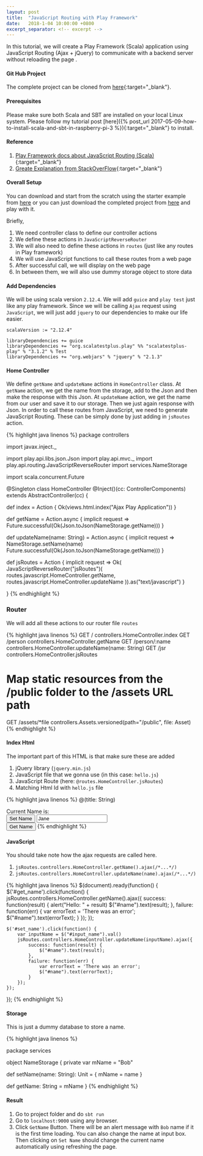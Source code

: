 ```yaml
---
layout: post
title:  "JavaScript Routing with Play Framework"
date:   2018-1-04 10:00:00 +0800
excerpt_separator: <!-- excerpt -->
---
```

In this tutorial, we will create a Play Framework (Scala) application using JavaScript Routing (Ajax + jQuery) to communicate with a backend server without reloading the page .
<!-- excerpt -->

#### **Git Hub Project**
The complete project can be cloned from [here](https://github.com/aknay/TutorialSyleProject/tree/master/AkkaRemote){:target="_blank"}.

#### **Prerequisites**
Please make sure both Scala and SBT are installed on your local Linux system. Please follow my tutorial post [here]({% post_url 2017-05-09-how-to-install-scala-and-sbt-in-raspberry-pi-3  %}){:target="_blank"} to install. 

#### **Reference**
1. [Play Framework docs about JavaScript Routing (Scala)](https://www.playframework.com/documentation/2.6.x/ScalaJavascriptRouting){:target="_blank"}
2. [Greate Explanation from StackOverFlow](https://stackoverflow.com/questions/11133059/play-2-x-how-to-make-an-ajax-request-with-a-common-button){:target="_blank"}


#### **Overall Setup**
You can download and start from the scratch using the starter example from [here](https://github.com/playframework/play-scala-starter-example) or you can just download the completed project from [here]() and play with it.

Briefly, 
1. We need controller class to define our controller actions
2. We define these actions in `JavaScriptReverseRouter` 
3. We will also need to define these actions in `routes` (just like any routes in Play framework)
4. We will use JavaScript functions to call these routes from a web page
5. After successful call, we will display on the web page
6. In between them, we will also use dummy storage object to store data


#### **Add Dependencies**

We will be using scala version `2.12.4`. We will add `guice` and `play test` just like any play framework. Since we will be calling `Ajax` request using `JavaScript`, we will just add `jquery` to our dependencies to make our life easier.  

```
scalaVersion := "2.12.4"

libraryDependencies += guice
libraryDependencies += "org.scalatestplus.play" %% "scalatestplus-play" % "3.1.2" % Test
libraryDependencies += "org.webjars" % "jquery" % "2.1.3"
```


#### **Home Controller**

We define `getName` and `updateName` actions in `HomeController` class. At `getName` action, we get the name from the storage, add to the Json and then make the response with this Json. At `updateName` action, we get the name from our user and save it to our storage. Then we just again response with Json. In order to call these routes from JavaScript, we need to generate JavaScript Routing. These can be simply done by just adding in `jsRoutes` action.


{% highlight java linenos %}
package controllers

import javax.inject._

import play.api.libs.json.Json
import play.api.mvc._
import play.api.routing.JavaScriptReverseRouter
import services.NameStorage

import scala.concurrent.Future

@Singleton
class HomeController @Inject()(cc: ControllerComponents) extends AbstractController(cc) {

  def index = Action {
    Ok(views.html.index("Ajax Play Application"))
  }

  def getName = Action.async { implicit request =>
    Future.successful(Ok(Json.toJson(NameStorage.getName)))
  }

  def updateName(name: String) = Action.async { implicit request =>
    NameStorage.setName(name)
    Future.successful(Ok(Json.toJson(NameStorage.getName)))
  }

  def jsRoutes = Action { implicit request =>
    Ok(
      JavaScriptReverseRouter("jsRoutes")(
        routes.javascript.HomeController.getName,
        routes.javascript.HomeController.updateName
      )).as("text/javascript")
  }

}
{% endhighlight %}

### **Router**
We will add all these actions to our router file `routes`

{% highlight java linenos %}
GET     /                             controllers.HomeController.index
GET     /person                       controllers.HomeController.getName
GET     /person/:name                 controllers.HomeController.updateName(name: String)
GET     /jsr                          controllers.HomeController.jsRoutes

# Map static resources from the /public folder to the /assets URL path
GET     /assets/*file                 controllers.Assets.versioned(path="/public", file: Asset)
{% endhighlight %}


#### **Index Html**

The important part of this HTML is that make sure these are added
1. jQuery library (`jquery.min.js`)
2. JavaScript file that we gonna use (in this case: `hello.js`)
3. JavaScript Route (here: `@routes.HomeController.jsRoutes`)
4. Matching Html Id with `hello.js` file

{% highlight java linenos %}
@(title: String)

<!DOCTYPE html>
<html lang="en">
<head>
 <title>@title</title>
 <link rel="stylesheet" media="screen" href="@routes.Assets.versioned("stylesheets/main.css")">
 <link rel="shortcut icon" type="image/png" href="@routes.Assets.versioned("images/favicon.png")">
 <script type="text/javascript" src="@routes.Assets.versioned("lib/jquery/jquery.min.js")"></script>
        <script src="@routes.Assets.versioned("javascripts/hello.js")" type="text/javascript"></script>
 <script type="text/javascript" src="@routes.HomeController.jsRoutes"></script>
</head>

<body>
<span> Current Name is: </span>
<span  id="name"></span>
<br>
<input type="button" value="Set Name" id="set_name" >
<input type="text" value="Jane" id="input_name">
<br>
<input type="button" value="Get Name" id="get_name" >

</body>
</html> 
{% endhighlight %}

#### **JavaScript** 

You should take note how the ajax requests are called here.
1. `jsRoutes.controllers.HomeController.getName().ajax(/*...*/)`
2. `jsRoutes.controllers.HomeController.updateName(name).ajax(/*...*/)`


{% highlight java linenos %}
$(document).ready(function() {
    $('#get_name').click(function() {
        jsRoutes.controllers.HomeController.getName().ajax({
            success: function(result) {
                alert("Hello: " + result)
                $("#name").text(result);
            },
            failure: function(err) {
                var errorText = 'There was an error';
                $("#name").text(errorText);
            }
        });
    });

    $('#set_name').click(function() {
        var inputName = $("#input_name").val()
        jsRoutes.controllers.HomeController.updateName(inputName).ajax({
            success: function(result) {
                $("#name").text(result);
            },
            failure: function(err) {
                var errorText = 'There was an error';
                $("#name").text(errorText);
            }
        });
    });

});
{% endhighlight %}

#### **Storage**

This is just a dummy database to store a name. 

{% highlight java linenos %}

package services

object NameStorage {
  private var mName = "Bob"

  def setName(name: String): Unit = {
    mName = name
  }

  def getName: String = mName
}
{% endhighlight %}

#### **Result**
1. Go to project folder and do `sbt run`
2. Go to `localhost:9000` using any browser.
3. Click `GetName` Button. There will be an alert message with `Bob` name if it is the first time loading. You can also change the name at input box. Then clicking on `Set Name` should change the current name automatically using refreshing the page.